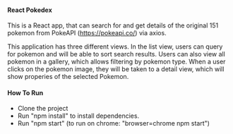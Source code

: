 #### React Pokedex
This is a React app, that can search for and get details of the original 151 pokemon from PokeAPI (https://pokeapi.co/) via axios.  

This application has three different views. In the list view, users can query for pokemon and will be able to sort search results. Users can also view all pokemon in a gallery, which allows filtering by pokemon type. When a user clicks on the pokemon image, they will be taken to a detail view, which will show properies of the selected Pokemon.

#### How To Run
- Clone the project 
- Run "npm install" to install dependencies.
- Run "npm start" (to run on chrome: "browser=chrome npm start")

